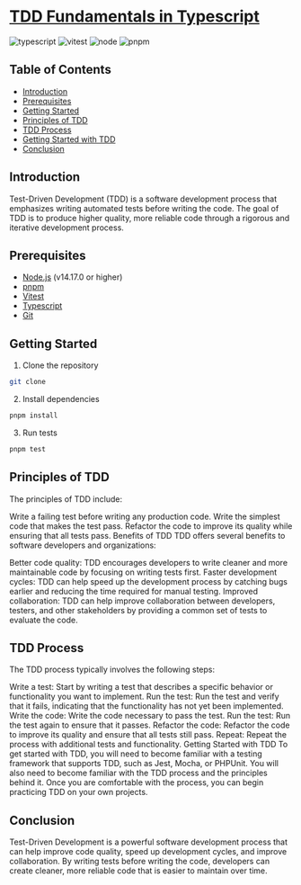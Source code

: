 # [TDD Fundamentals in Typescript](https://www.udemy.com/course/tdd-fundamentals-in-typescript)

![typescript](https://img.shields.io/badge/typescript-4.9.5-blue) ![vitest](https://img.shields.io/badge/vitest-0.28.5-red) ![node](https://img.shields.io/badge/node-v18.12.0-green) ![pnpm](https://img.shields.io/badge/pnpm-7.26.2-yellow)

## Table of Contents

- [Introduction](#introduction)
- [Prerequisites](#prerequisites)
- [Getting Started](#getting-started)
- [Principles of TDD](#principles-of-tdd)
- [TDD Process](#tdd-process)
- [Getting Started with TDD](#getting-started-with-tdd)
- [Conclusion](#conclusion)

## Introduction

Test-Driven Development (TDD) is a software development process that emphasizes writing automated tests before writing the code. The goal of TDD is to produce higher quality, more reliable code through a rigorous and iterative development process.

## Prerequisites

- [Node.js](https://nodejs.org/en/) (v14.17.0 or higher)
- [pnpm](https://pnpm.io/)
- [Vitest](https://vitest.dev/)
- [Typescript](https://www.typescriptlang.org/)
- [Git](https://git-scm.com/)

## Getting Started

1. Clone the repository

```bash
git clone
```

2. Install dependencies

```bash
pnpm install
```

3. Run tests

```bash
pnpm test
```

## Principles of TDD

The principles of TDD include:

Write a failing test before writing any production code.
Write the simplest code that makes the test pass.
Refactor the code to improve its quality while ensuring that all tests pass.
Benefits of TDD
TDD offers several benefits to software developers and organizations:

Better code quality: TDD encourages developers to write cleaner and more maintainable code by focusing on writing tests first.
Faster development cycles: TDD can help speed up the development process by catching bugs earlier and reducing the time required for manual testing.
Improved collaboration: TDD can help improve collaboration between developers, testers, and other stakeholders by providing a common set of tests to evaluate the code.

## TDD Process

The TDD process typically involves the following steps:

Write a test: Start by writing a test that describes a specific behavior or functionality you want to implement.
Run the test: Run the test and verify that it fails, indicating that the functionality has not yet been implemented.
Write the code: Write the code necessary to pass the test.
Run the test: Run the test again to ensure that it passes.
Refactor the code: Refactor the code to improve its quality and ensure that all tests still pass.
Repeat: Repeat the process with additional tests and functionality.
Getting Started with TDD
To get started with TDD, you will need to become familiar with a testing framework that supports TDD, such as Jest, Mocha, or PHPUnit. You will also need to become familiar with the TDD process and the principles behind it. Once you are comfortable with the process, you can begin practicing TDD on your own projects.

## Conclusion

Test-Driven Development is a powerful software development process that can help improve code quality, speed up development cycles, and improve collaboration. By writing tests before writing the code, developers can create cleaner, more reliable code that is easier to maintain over time.
